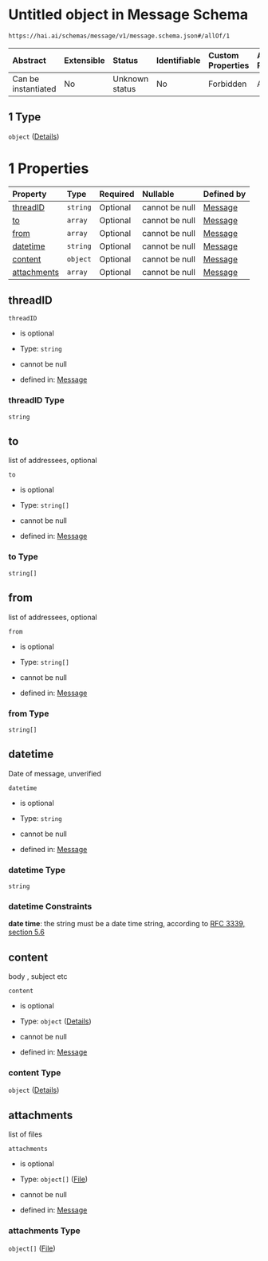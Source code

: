 # Untitled object in Message Schema

```txt
https://hai.ai/schemas/message/v1/message.schema.json#/allOf/1
```



| Abstract            | Extensible | Status         | Identifiable | Custom Properties | Additional Properties | Access Restrictions | Defined In                                                                                   |
| :------------------ | :--------- | :------------- | :----------- | :---------------- | :-------------------- | :------------------ | :------------------------------------------------------------------------------------------- |
| Can be instantiated | No         | Unknown status | No           | Forbidden         | Allowed               | none                | [message.schema.json\*](../../schemas/message/v1/message.schema.json "open original schema") |

## 1 Type

`object` ([Details](message-allof-1.md))

# 1 Properties

| Property                    | Type     | Required | Nullable       | Defined by                                                                                                                                   |
| :-------------------------- | :------- | :------- | :------------- | :------------------------------------------------------------------------------------------------------------------------------------------- |
| [threadID](#threadid)       | `string` | Optional | cannot be null | [Message](message-allof-1-properties-threadid.md "https://hai.ai/schemas/message/v1/message.schema.json#/allOf/1/properties/threadID")       |
| [to](#to)                   | `array`  | Optional | cannot be null | [Message](message-allof-1-properties-to.md "https://hai.ai/schemas/message/v1/message.schema.json#/allOf/1/properties/to")                   |
| [from](#from)               | `array`  | Optional | cannot be null | [Message](message-allof-1-properties-from.md "https://hai.ai/schemas/message/v1/message.schema.json#/allOf/1/properties/from")               |
| [datetime](#datetime)       | `string` | Optional | cannot be null | [Message](message-allof-1-properties-datetime.md "https://hai.ai/schemas/message/v1/message.schema.json#/allOf/1/properties/datetime")       |
| [content](#content)         | `object` | Optional | cannot be null | [Message](message-allof-1-properties-content.md "https://hai.ai/schemas/message/v1/message.schema.json#/allOf/1/properties/content")         |
| [attachments](#attachments) | `array`  | Optional | cannot be null | [Message](message-allof-1-properties-attachments.md "https://hai.ai/schemas/message/v1/message.schema.json#/allOf/1/properties/attachments") |

## threadID



`threadID`

*   is optional

*   Type: `string`

*   cannot be null

*   defined in: [Message](message-allof-1-properties-threadid.md "https://hai.ai/schemas/message/v1/message.schema.json#/allOf/1/properties/threadID")

### threadID Type

`string`

## to

list of addressees, optional

`to`

*   is optional

*   Type: `string[]`

*   cannot be null

*   defined in: [Message](message-allof-1-properties-to.md "https://hai.ai/schemas/message/v1/message.schema.json#/allOf/1/properties/to")

### to Type

`string[]`

## from

list of addressees, optional

`from`

*   is optional

*   Type: `string[]`

*   cannot be null

*   defined in: [Message](message-allof-1-properties-from.md "https://hai.ai/schemas/message/v1/message.schema.json#/allOf/1/properties/from")

### from Type

`string[]`

## datetime

Date of message, unverified

`datetime`

*   is optional

*   Type: `string`

*   cannot be null

*   defined in: [Message](message-allof-1-properties-datetime.md "https://hai.ai/schemas/message/v1/message.schema.json#/allOf/1/properties/datetime")

### datetime Type

`string`

### datetime Constraints

**date time**: the string must be a date time string, according to [RFC 3339, section 5.6](https://tools.ietf.org/html/rfc3339 "check the specification")

## content

body , subject etc

`content`

*   is optional

*   Type: `object` ([Details](message-allof-1-properties-content.md))

*   cannot be null

*   defined in: [Message](message-allof-1-properties-content.md "https://hai.ai/schemas/message/v1/message.schema.json#/allOf/1/properties/content")

### content Type

`object` ([Details](message-allof-1-properties-content.md))

## attachments

list of files

`attachments`

*   is optional

*   Type: `object[]` ([File](header-properties-jacsfiles-file.md))

*   cannot be null

*   defined in: [Message](message-allof-1-properties-attachments.md "https://hai.ai/schemas/message/v1/message.schema.json#/allOf/1/properties/attachments")

### attachments Type

`object[]` ([File](header-properties-jacsfiles-file.md))
